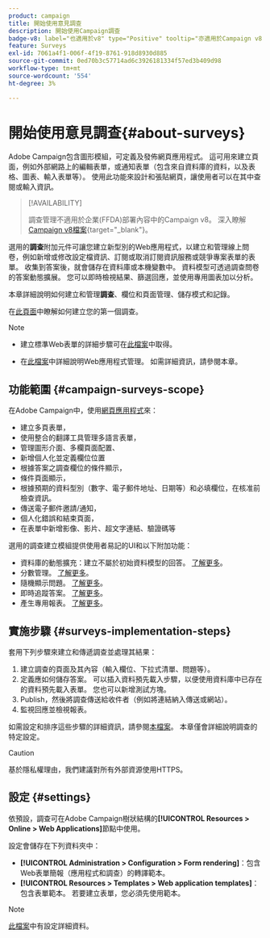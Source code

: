 ```yaml
---
product: campaign
title: 開始使用意見調查
description: 開始使用Campaign調查
badge-v8: label="也適用於v8" type="Positive" tooltip="亦適用於Campaign v8"
feature: Surveys
exl-id: 7061a4f1-006f-4f19-8761-918d8930d885
source-git-commit: 0ed70b3c57714ad6c3926181334f57ed3b409d98
workflow-type: tm+mt
source-wordcount: '554'
ht-degree: 3%

---
```


# 開始使用意見調查{#about-surveys}

Adobe Campaign包含圖形模組，可定義及發佈網頁應用程式。 這可用來建立頁面，例如外部網路上的編輯表單，或通知表單（包含來自資料庫的資料，以及表格、圖表、輸入表單等）。 使用此功能來設計和張貼網頁，讓使用者可以在其中查閱或輸入資訊。

>[!AVAILABILITY]
>
>調查管理不適用於企業(FFDA)部署內容中的Campaign v8。 深入瞭解[Campaign v8檔案](https://experienceleague.adobe.com/en/docs/campaign/campaign-v8/config/architecture/ffda/enterprise-deployment){target="_blank"}。


選用的&#x200B;**調查**&#x200B;附加元件可讓您建立新型別的Web應用程式，以建立和管理線上問卷，例如新增或修改設定檔資訊、訂閱或取消訂閱資訊服務或競爭專案表單的表單。 收集到答案後，就會儲存在資料庫或本機變數中。 資料模型可透過調查問卷的答案動態擴展。 您可以即時檢視結果、篩選回應，並使用專用圖表加以分析。

本章詳細說明如何建立和管理&#x200B;**調查**、欄位和頁面管理、儲存模式和記錄。

在[此頁面](getting-started-with-surveys.md)中瞭解如何建立您的第一個調查。

>[!NOTE]
>
>* 建立標準Web表單的詳細步驟可在[此檔案](../../web/using/about-web-forms.md)中取得。
>
>* 在[此檔案](../../web/using/about-web-applications.md)中詳細說明Web應用程式管理。 如需詳細資訊，請參閱本章。

## 功能範圍 {#campaign-surveys-scope}

在Adobe Campaign中，使用[網頁應用程式](../../web/using/about-web-forms.md)來：

* 建立多頁表單，
* 使用整合的翻譯工具管理多語言表單，
* 管理圖形介面、多欄頁面配置、
* 新增個人化並定義欄位位置
* 根據答案之調查欄位的條件顯示，
* 條件頁面顯示，
* 根據預期的資料型別（數字、電子郵件地址、日期等）和必填欄位，在核准前檢查資訊。
* 傳送電子郵件邀請/通知，
* 個人化錯誤和結束頁面，
* 在表單中新增影像、影片、超文字連結、驗證碼等

選用的調查建立模組提供使用者易記的UI和以下附加功能：

* 資料庫的動態擴充：建立不屬於初始資料模型的回答。 [了解更多](../../surveys/using/managing-answers.md#storing-collected-answers)。
* 分數管理。 [了解更多](../../surveys/using/managing-answers.md#score-management)。
* 隨機顯示問題。 [了解更多](../../surveys/using/building-a-survey.md#adding-questions)。
* 即時追蹤答案。 [了解更多](../../surveys/using/publish-track-and-use-collected-data.md#response-tracking)。
* 產生專用報表。 [了解更多](../../surveys/using/publish-track-and-use-collected-data.md#reports-on-surveys)。


## 實施步驟 {#surveys-implementation-steps}

套用下列步驟來建立和傳遞調查並處理其結果：

1. 建立調查的頁面及其內容（輸入欄位、下拉式清單、問題等）。
1. 定義應如何儲存答案。 可以插入資料預先載入步驟，以便使用資料庫中已存在的資料預先載入表單。 您也可以新增測試方塊。
1. Publish，然後將調查傳送給收件者（例如將連結納入傳送或網站）。
1. 監視回應並檢視報表。

如需設定和排序這些步驟的詳細資訊，請參閱[本檔案](../../web/using/about-web-forms.md)。 本章僅會詳細說明調查的特定設定。

>[!CAUTION]
>
>基於隱私權理由，我們建議對所有外部資源使用HTTPS。

## 設定 {#settings}

依預設，調查可在Adobe Campaign樹狀結構的&#x200B;**[!UICONTROL Resources > Online > Web Applications]**&#x200B;節點中使用。

設定會儲存在下列資料夾中：

* **[!UICONTROL Administration > Configuration > Form rendering]**：包含Web表單簡報（應用程式和調查）的轉譯範本。
* **[!UICONTROL Resources > Templates > Web application templates]**：包含表單範本。 若要建立表單，您必須先使用範本。

>[!NOTE]
>
>[此檔案](../../web/using/about-web-forms.md)中有設定詳細資料。
